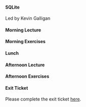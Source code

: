 #### SQLite  
Led by Kevin Galligan
#### Morning Lecture  
#### Morning Exercises  
#### Lunch  
#### Afternoon Lecture  
#### Afternoon Exercises  
#### Exit Ticket  
Please complete the exit ticket [here](https://docs.google.com/forms/d/12jvJtywjkGzFxLZJBlSXu2L4Wwhe4hzTS1fuoimpYAI/viewform?usp=send_form).
